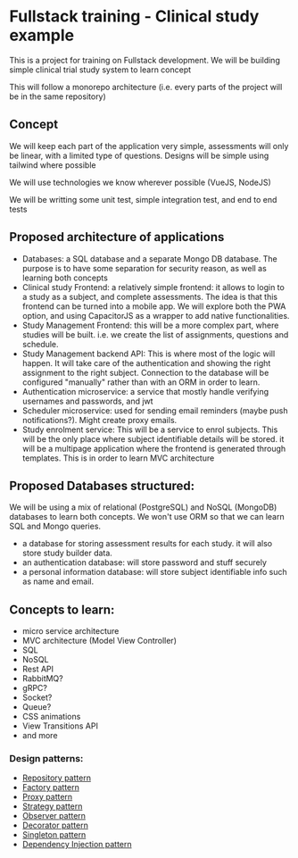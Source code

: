 # Fullstack training - Clinical study example
This is a project for training on Fullstack development. We will be building simple clinical trial study system to learn concept

This will follow a monorepo architecture (i.e. every parts of the project will be in the same repository)

## Concept
We will keep each part of the application very simple, assessments will only be linear, with a limited type of questions. Designs will be simple using tailwind where possible

We will use technologies we know wherever possible (VueJS, NodeJS)

We will be writting some unit test, simple integration test, and end to end tests

## Proposed architecture of applications

- Databases: a SQL database and a separate Mongo DB database. The purpose is to have some separation for security reason, as well as learning both concepts
- Clinical study Frontend: a relatively simple frontend: it allows to login to a study as a subject, and complete assessments. The idea is that this frontend can be turned into a mobile app. We will explore both the PWA option, and using CapacitorJS as a wrapper to add native functionalities.
- Study Management Frontend: this will be a more complex part, where studies will be built. i.e. we create the list of assignments, questions and schedule.
- Study Management backend API: This is where most of the logic will happen. It will take care of the authentication and showing the right assignment to the right subject. Connection to the database will be configured "manually" rather than with an ORM in order to learn.
- Authentication microservice: a service that mostly handle verifying usernames and passwords, and jwt
- Scheduler microservice: used for sending email reminders (maybe push notifications?). Might create proxy emails.
- Study enrolment service: This will be a service to enrol subjects. This will be the only place where subject identifiable details will be stored. it will be a multipage application where the frontend is generated through templates. This is in order to learn MVC architecture


## Proposed Databases structured:

We will be using a mix of relational (PostgreSQL) and NoSQL (MongoDB) databases to learn both concepts. We won't use ORM so that we can learn SQL and Mongo queries.

- a database for storing assessment results for each study. it will also store study builder data.
- an authentication database: will store password and stuff securely
- a personal information database: will store subject identifiable info such as name and email.


## Concepts to learn:

- micro service architecture
- MVC architecture (Model View Controller)
- SQL
- NoSQL
- Rest API
- RabbitMQ?
- gRPC?
- Socket?
- Queue?
- CSS animations
- View Transitions API
- and more

### Design patterns:
- [Repository pattern](https://medium.com/@pererikbergman/repository-design-pattern-e28c0f3e4a30)
- [Factory pattern]()
- [Proxy pattern]()
- [Strategy pattern]()
- [Observer pattern]()
- [Decorator pattern]()
- [Singleton pattern]()
- [Dependency Injection pattern]()

